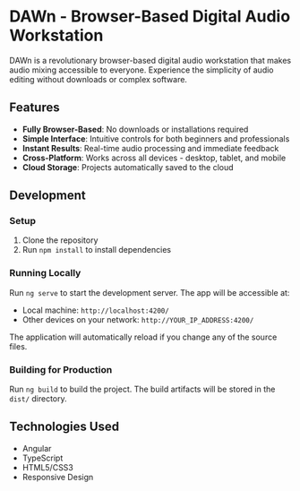 # DAWn - Browser-Based Digital Audio Workstation

DAWn is a revolutionary browser-based digital audio workstation that makes audio mixing accessible to everyone. Experience the simplicity of audio editing without downloads or complex software.

## Features

- **Fully Browser-Based**: No downloads or installations required
- **Simple Interface**: Intuitive controls for both beginners and professionals
- **Instant Results**: Real-time audio processing and immediate feedback
- **Cross-Platform**: Works across all devices - desktop, tablet, and mobile
- **Cloud Storage**: Projects automatically saved to the cloud

## Development

### Setup

1. Clone the repository
2. Run `npm install` to install dependencies

### Running Locally

Run `ng serve` to start the development server. The app will be accessible at:

- Local machine: `http://localhost:4200/`
- Other devices on your network: `http://YOUR_IP_ADDRESS:4200/`

The application will automatically reload if you change any of the source files.

### Building for Production

Run `ng build` to build the project. The build artifacts will be stored in the `dist/` directory.

## Technologies Used

- Angular
- TypeScript
- HTML5/CSS3
- Responsive Design
